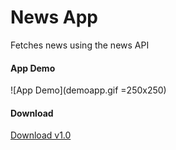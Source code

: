 # News App

Fetches news using the news API

#### App Demo

![App Demo](demoapp.gif =250x250)

#### Download

[Download v1.0](https://github.com/subho57/NewsApp/raw/main/app/release/News%20App-release.apk)
